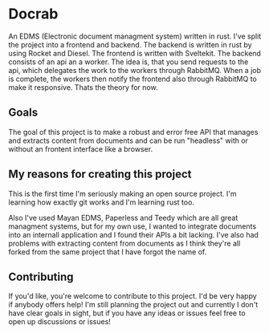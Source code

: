 # Docrab
An EDMS (Electronic document managment system) written in rust. I've split the project into a frontend and backend. The backend is written in rust by using Rocket and Diesel. The frontend is written with Sveltekit.
The backend consists of an api an a worker. The idea is, that you send requests to the api, which delegates the work to the workers through RabbitMQ. When a job is complete, the workers then notify the frontend also through RabbitMQ to make it responsive.
Thats the theory for now.

## Goals
The goal of this project is to make a robust and error free API that manages and extracts content from documents and can be run "headless" with or without an frontent interface like a browser.

## My reasons for creating this project
This is the first time I'm seriously making an open source project. I'm learning how exactly git works and I'm learning rust too. 

Also I've used Mayan EDMS, Paperless and Teedy which are all great managment systems, but for my own use, I wanted to integrate documents into an internall application and I found their APIs a bit lacking. I've also had problems with extracting content from documents as I think they're all forked from the same project that I have forgot the name of.

## Contributing
If you'd like, you're welcome to contribute to this project. I'd be very happy if anybody offers help! I'm still planning the project out and currently I don't have clear goals in sight, but if you have any ideas or issues feel free to open up discussions or issues! 
